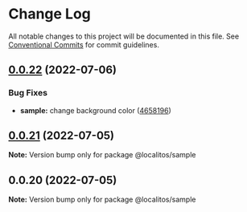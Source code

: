 # Change Log

All notable changes to this project will be documented in this file.
See [Conventional Commits](https://conventionalcommits.org) for commit guidelines.

## [0.0.22](https://github.com/Localitos/pluto/compare/@localitos/sample@0.0.21...@localitos/sample@0.0.22) (2022-07-06)


### Bug Fixes

* **sample:** change background color ([4658196](https://github.com/Localitos/pluto/commit/46581968c26f51785a8a0d81487f09caab308b8d))





## [0.0.21](https://github.com/Localitos/pluto/compare/@localitos/sample@0.0.20...@localitos/sample@0.0.21) (2022-07-05)

**Note:** Version bump only for package @localitos/sample





## 0.0.20 (2022-07-05)

**Note:** Version bump only for package @localitos/sample

